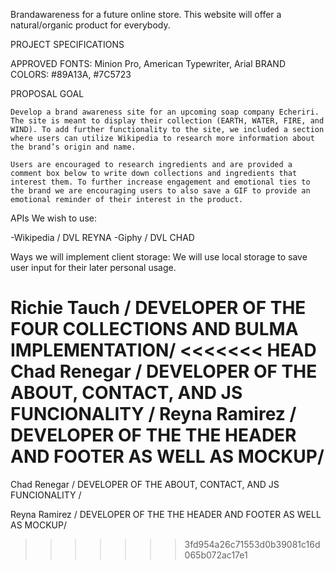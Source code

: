 
Brandawareness for a future online store.
This website will offer a natural/organic product for everybody. 


PROJECT SPECIFICATIONS

APPROVED FONTS: Minion Pro, American Typewriter, Arial
BRAND COLORS: #89A13A, #7C5723

PROPOSAL GOAL

    Develop a brand awareness site for an upcoming soap company Echeriri. The site is meant to display their collection (EARTH, WATER, FIRE, and WIND). To add further functionality to the site, we included a section
    where users can utilize Wikipedia to research more information about the brand’s origin and name.

    Users are encouraged to research ingredients and are provided a comment box below to write down collections and ingredients that interest them. To further increase engagement and emotional ties to the brand we are encouraging users to also save a GIF to provide an emotional reminder of their interest in the product.

APIs We wish to use:

-Wikipedia / DVL REYNA
-Giphy / DVL CHAD

Ways we will implement client storage:
We will use local storage to save user input for
their later personal usage.

Richie Tauch / DEVELOPER OF THE FOUR COLLECTIONS AND BULMA IMPLEMENTATION/
<<<<<<< HEAD
Chad Renegar / DEVELOPER OF THE ABOUT, CONTACT, AND JS FUNCIONALITY /
Reyna Ramirez / DEVELOPER OF THE THE HEADER AND FOOTER AS WELL AS MOCKUP/
=======

Chad Renegar / DEVELOPER OF THE ABOUT, CONTACT, AND JS FUNCIONALITY /

Reyna Ramirez / DEVELOPER OF THE THE HEADER AND FOOTER AS WELL AS MOCKUP/
>>>>>>> 3fd954a26c71553d0b39081c16d065b072ac17e1
